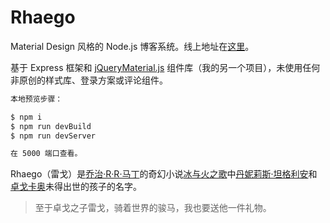 # Rhaego
Material Design 风格的 Node.js 博客系统。线上地址在[这里](https://www.youknowznm.com)。

基于 Express 框架和 [jQueryMaterial.js](https://github.com/youknowznm/jqueryMaterial.js) 组件库（我的另一个项目），未使用任何非原创的样式库、登录方案或评论组件。

```Bash
本地预览步骤：

$ npm i
$ npm run devBuild
$ npm run devServer

在 5000 端口查看。
```

Rhaego（雷戈）是[乔治·R·R·马丁](https://en.wikipedia.org/wiki/George_R._R._Martin)的奇幻小说[冰与火之歌](https://en.wikipedia.org/wiki/A_Song_of_Ice_and_Fire)中[丹妮莉斯·坦格利安](https://en.wikipedia.org/wiki/Daenerys_Targaryen)和[卓戈卡奥](https://en.wikipedia.org/wiki/Khal_Drogo)未得出世的孩子的名字。

> 至于卓戈之子雷戈，骑着世界的骏马，我也要送他一件礼物。
